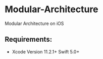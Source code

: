 # Modular-Architecture
Modular Architecture on iOS

 ## Requirements: 
* Xcode Version 11.2.1+  Swift 5.0+
